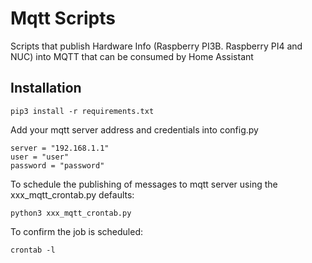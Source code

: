 # Mqtt Scripts
Scripts that publish Hardware Info (Raspberry PI3B. Raspberry PI4 and NUC) into MQTT that can be consumed by Home Assistant

Installation
------------
    pip3 install -r requirements.txt

Add your mqtt server address and credentials into config.py

    server = "192.168.1.1"
    user = "user"
    password = "password"

To schedule the publishing of messages to mqtt server using the xxx_mqtt_crontab.py defaults:

    python3 xxx_mqtt_crontab.py

To confirm the job is scheduled:

    crontab -l




